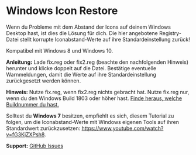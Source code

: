 # Windows Icon Restore

Wenn du Probleme mit dem Abstand der Icons auf deinem Windows Desktop hast, ist dies die Lösung für dich.
Die hier angebotene Registry-Datei stellt korrupte Iconabstand-Werte auf ihre Standardeinstellung zurück!

Kompatibel mit Windows 8 und Windows 10. 

<b>Anleitung:</b> Lade fix.reg oder fix2.reg (beachte den nachfolgenden Hinweis) herunter und klicke doppelt auf die Datei. Bestätige eventuelle Warnmeldungen, damit die Werte auf ihre Standardeinstellung zurückgesetzt werden können.

<b>Hinweis:</b> Nutze fix.reg, wenn fix2.reg nichts gebracht hat. Nutze fix.reg nur, wenn du den Windows Build 1803 oder höher hast. <a href="https://github.com/coeval/winico-restore/wiki/Wie-finde-ich-meine-Windows-Buildnummer-heraus%3F">Finde heraus, welche Buildnummer du hast.</a>

Solltest du <b>Windows 7</b> besitzen, empfiehlt es sich, diesem Tutorial zu folgen, um die Iconabstand-Werte mit Windows eigenen Tools auf ihren Standardwert zurückzusetzen: https://www.youtube.com/watch?v=fG3KjZXPsh8.

<b>Support:</b> <a href="https://github.com/coeval/winico-restore/issues">GitHub Issues</a>
